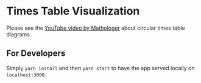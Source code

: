 # Times Table Visualization

Please see the [YouTube video by Mathologer](https://www.youtube.com/watch?v=qhbuKbxJsk8&t=112s)
about circular times table diagrams.

## For Developers

Simply `yarn install` and then `yarn start` to have the app served locally
on `localhost:3000`.
